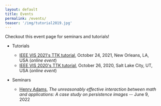 ```yaml
---
layout: default
title: Events
permalink: /events/
teaser: '/img/tutorial2019.jpg'
---
```


Checkout this event page for seminars and tutorials!


- Tutorials
  - [IEEE VIS 2021's TTK tutorial](https://topology-tool-kit.github.io/ieeeVis2021Tutorial.html), October 24, 2021, New Orleans, LA, USA (*online event*)
  - [IEEE VIS 2020's TTK tutorial](https://topology-tool-kit.github.io/ieeeVis2020Tutorial.html), October 26, 2020, Salt Lake City, UT, USA (*online event*)

- Seminars
  - <a href='../seminars/index.html#adams22'>Henry Adams</a>,
  *The unreasonably effective interaction between math and
applications: A case study on persistence images* -- June 9, 2022


<!-- - Training -->

